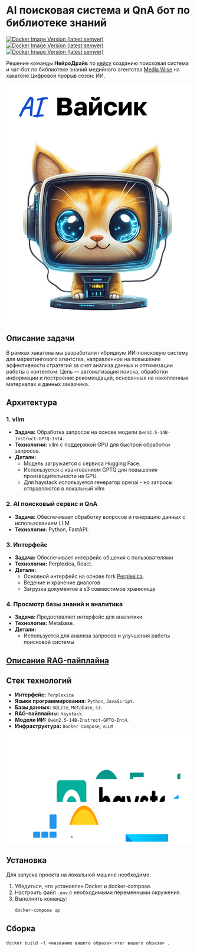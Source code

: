 # AI поисковая система и QnA бот по библиотеке знаний 

[![Docker Image Version (latest semver)](https://img.shields.io/docker/v/airndlab/perplexica-frontend?label=perplexica-frontend)](https://hub.docker.com/r/airndlab/perplexica-frontend)
[![Docker Image Version (latest semver)](https://img.shields.io/docker/v/airndlab/perplexica-backend?label=perplexica-backend)](https://hub.docker.com/r/airndlab/perplexica-backend)
[![Docker Image Version (latest semver)](https://img.shields.io/docker/v/airndlab/mediawise-rag?label=mediawise-rag)](https://hub.docker.com/r/airndlab/mediawise-rag)

Решение команды **НейроДрайв**
по [кейсу](docs/media-wise.pdf) созданию поисковая система и чат-бот по библиотеке знаний медийного агентства
[Media Wise](https://mediadirectiongroup.ru/agency/mediawise/)
на хакатоне Цифровой прорыв сезон: ИИ.

![avatar](docs/images/avatar.jpg)
## Описание задачи
В рамках хакатона мы разработали гибридную ИИ-поисковую систему для маркетингового агентства, направленное на повышение эффективности стратегий за счет анализа данных и оптимизации работы с контентом. Цель — автоматизация поиска, обработки информации и построение рекомендаций, основанных на накопленных материалах и данных заказчика.

## Архитектура

### 1. **vllm**
- **Задача:** Обработка запросов на основе модели `Qwen2.5-14B-Instruct-GPTQ-Int4`.
- **Технологии:** vllm с поддержкой GPU для быстрой обработки запросов.
- **Детали:**
    - Модель загружается с сервиса Hugging Face.
    - Используется с квантованием GPTQ для повышения производительности на GPU.
    - Для haystack используется генератор openai - но запросы отправляются в локальный vllm 

### 2. **AI поисковый сервис и QnA**
- **Задача:** Обеспечивает обработку вопросов и генерацию данных с использованием LLM
- **Технологии:** Python, FastAPI.

### 3. **Интерфейс**
- **Задача:** Обеспечивает интерфейс общения с пользователями
- **Технологии:** Perplexica, React.
- **Детали:**
    - Основной интерфейс на основе fork [Perplexica](https://github.com/ItzCrazyKns/Perplexica).
    - Ведение и хранение диалогов
    - Загрузка документов в s3 совместимое хранилище

### 4. **Просмотр базы знаний и аналитика**
- **Задача:** Предоставляет интерфейс для аналитики
- **Технологии:** Metabase.
- **Детали:**
    - Используется для анализа запросов и улучшения работы поисковой системы

## [Описание RAG-пайплайна](rag/pipline/pipeline.ipynb)

## Стек технологий
- **Интерфейс:** `Perplexica`
- **Языки программирования:** `Python`, `JavaScript`.
- **Базы данных:** `SQLite`, `Metabase`, `s3`.
- **RAG-пайплайны:** `Haystack`.
- **Модели ИИ:** `Qwen2.5-14B-Instruct-GPTQ-Int4`.
- **Инфраструктура:** `Docker Compose`, `vLLM`

![Technologies](docs/images/technologies.svg)

## Установка

Для запуска проекта на локальной машине необходимо:
1. Убедиться, что установлен Docker и docker-compose.
2. Настроить файл `.env` с необходимыми переменными окружения.
3. Выполнить команду:
   ```bash
   docker-compose up
   ```
## Сборка

```
docker build -t <название вашего образа>:<тег вашего образа> .
```